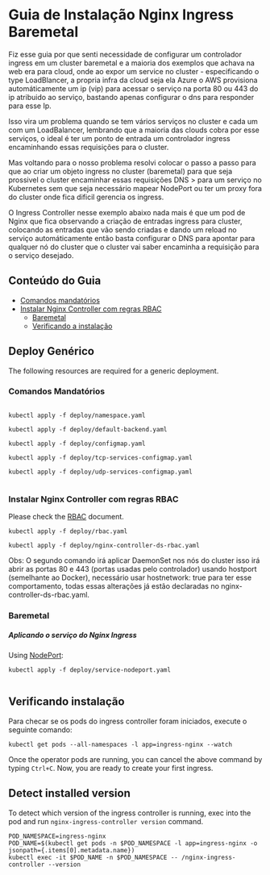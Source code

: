 # Guia de Instalação Nginx Ingress Baremetal

Fiz esse guia por que senti necessidade de configurar um controlador ingress em um cluster baremetal e a maioria dos exemplos que achava na web era para cloud, onde ao expor um service no cluster - especificando o type LoadBlancer, a propria infra da cloud seja ela Azure o AWS provisiona automáticamente um ip (vip) para acessar o serviço na porta 80 ou 443 do ip atribuido ao serviço, bastando apenas configurar o dns para responder para esse Ip. 

Isso vira um problema quando se tem vários serviços no cluster e cada um com um LoadBalancer, lembrando que a maioria das clouds cobra por esse serviços, o ideal é ter um ponto de entrada um controlador ingress encaminhando essas requisições para o cluster. 

Mas voltando para o nosso problema resolvi colocar o passo a passo para que ao criar um objeto ingress no cluster (baremetal) para que seja prossivel o cluster encaminhar essas requisições DNS > para um serviço no Kubernetes sem que seja necessário mapear NodePort ou ter um proxy fora do cluster onde fica dificil gerencia os ingress.

O Ingress Controller nesse exemplo abaixo nada mais é que um pod de Nginx que fica observando a criação de entradas ingress para cluster, colocando as entradas que vão sendo criadas e dando um reload no serviço automáticamente então basta configurar o DNS para apontar para qualquer nó do cluster que o cluster vai saber encaminha a requisição para o serviço desejado.

## Conteúdo do Guia

- [Comandos mandatórios](#comandos-mandatórios)
- [Instalar Nginx Controller com regras RBAC](#instalar-nginx-controller-com-regras-rbac)
  - [Baremetal](#baremetal)
  - [Verificando a instalação](#verificando-instalação)

## Deploy Genérico 

The following resources are required for a generic deployment.

### Comandos Mandatórios

```console

kubectl apply -f deploy/namespace.yaml 
    
kubectl apply -f deploy/default-backend.yaml 
    
kubectl apply -f deploy/configmap.yaml     

kubectl apply -f deploy/tcp-services-configmap.yaml 
   
kubectl apply -f deploy/udp-services-configmap.yaml 
    
```

### Instalar Nginx Controller com regras RBAC

Please check the [RBAC](rbac.md) document.

```console
kubectl apply -f deploy/rbac.yaml 

kubectl apply -f deploy/nginx-controller-ds-rbac.yaml 
```
Obs: O segundo comando irá aplicar DaemonSet nos nós do cluster
isso irá abrir as portas 80 e 443 (portas usadas pelo controlador) usando hostport (semelhante ao Docker), necessário usar hostnetwork: true para ter esse comportamento, todas essas alterações já estão declaradas no nginx-controller-ds-rbac.yaml.

### Baremetal

##### Aplicando o serviço do Nginx Ingress

Using [NodePort](https://kubernetes.io/docs/concepts/services-networking/service/#type-nodeport):

```console
kubectl apply -f deploy/service-nodeport.yaml 
    
```

## Verificando instalação

Para checar se os pods do ingress controller foram iniciados, execute o seguinte comando:

```console
kubectl get pods --all-namespaces -l app=ingress-nginx --watch
```

Once the operator pods are running, you can cancel the above command by typing `Ctrl+C`.
Now, you are ready to create your first ingress.

## Detect installed version

To detect which version of the ingress controller is running, exec into the pod and run `nginx-ingress-controller version` command.

```console
POD_NAMESPACE=ingress-nginx
POD_NAME=$(kubectl get pods -n $POD_NAMESPACE -l app=ingress-nginx -o jsonpath={.items[0].metadata.name})
kubectl exec -it $POD_NAME -n $POD_NAMESPACE -- /nginx-ingress-controller --version
```
